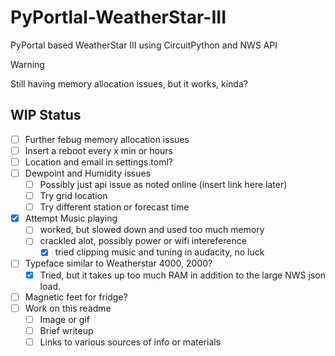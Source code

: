 # PyPortlal-WeatherStar-III
PyPortal based WeatherStar III using CircuitPython and NWS API

> [!Warning]
> Still having memory allocation issues, but it works, kinda?

## WIP Status

- [ ] Further febug memory allocation issues
- [ ] Insert a reboot every x min or hours
- [ ] Location and email in settings.toml?
- [ ] Dewpoint and Humidity issues
    - [ ] Possibly just api issue as noted online (insert link here later)
    - [ ] Try grid location
    - [ ] Try different station or forecast time
- [x] Attempt Music playing 
    - [ ] worked, but slowed down and used too much memory
    - [ ] crackled alot, possibly power or wifi intereference
        - [x] tried clipping music and tuning in audacity, no luck
- [ ] Typeface similar to Weatherstar 4000, 2000?
    - [x] Tried, but it takes up too much RAM in addition to the large NWS json load.
- [ ] Magnetic feet for fridge?
- [ ] Work on this readme
    - [ ] Image or gif
    - [ ] Brief writeup
    - [ ] Links to various sources of info or materials
